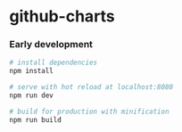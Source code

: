 # github-charts
### Early development

``` bash
# install dependencies
npm install

# serve with hot reload at localhost:8080
npm run dev

# build for production with minification
npm run build
```